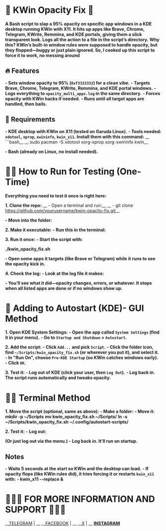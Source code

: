 # 💚 KWin Opacity Fix 💚

__A Bash script to slap a 95% opacity on specific app windows in a KDE desktop running KWin with X11. It hits up apps like Brave, Chrome, Telegram, KWrite, Remmina, and KDE portals, giving them a slick transparent look. Logs all the action to a file in the script’s directory.__
__Why this? KWin’s built-in window rules were supposed to handle opacity, but they flopped—buggy or just plain ignored. So, I cooked up this script to force it to work, no messing around__

## 🔥 Features

__- Sets window opacity to 95% (`0xf3333332`) for a clean vibe.__
__- Targets Brave, Chrome, Telegram, KWrite, Remmina, and KDE portal windows.__
__- Logs everything to `opacity_multi_apps.log` in the same directory.__
__- Forces opacity with KWin hacks if needed.__
__- Runs until all target apps are handled, then bails.__

## 🤔 Requirements

__- KDE desktop with KWin on X11 (tested on Garuda Linux).__
__- Tools needed: `xdotool`, `xprop`, `xwininfo`, `kwin_x11`. Install them with this command:__
__  ```bash__
__  sudo pacman -S xdotool xorg-xprop xorg-xwininfo kwin__

__- Bash (already on Linux, no install needed).__

# 🏃‍➡️ How to Run for Testing (One-Time)
__Everything you need to test it once is right here:__

__1. **Clone the repo**:__
__ - Open a terminal and run:__
__ - git clone https://github.com/yourusername/kwin-opacity-fix.git__

__- Move into the folder:__

__2. **Make it executable**:__
__- Run this in the terminal:__

__3. **Run it once**:__
__- Start the script with:__

__./kwin_opacity_fix.sh__

__- Open some apps it targets (like Brave or Telegram) while it runs to see the opacity kick in.__

__4. **Check the log**:__
__- Look at the log file it makes:__

__- You’ll see what it did—opacity changes, errors, or whatever. It stops when all listed apps are done or if no windows show up.__



# 👾 Adding to Autostart (KDE)- GUI Method

__1. **Open KDE System Settings**:__
__- Open the app called `System Settings` (find it in your menu).__
__- Go to `Startup and Shutdown` > `Autostart`.__

__2. **Add the script**:__
__- Click `Add...` and pick `Script`.__
__- Click the folder icon, find `~/Scripts/kwin_opacity_fix.sh` (or wherever you put it), and select it.__
__- In "Run On", choose `Pre-KDE Startup` (so KWin catches windows early).__
__- Click `OK`.__

__3. **Test it**:__
__- Log out of KDE (click your user, then `Log Out`).__
__- Log back in. The script runs automatically and tweaks opacity.__


# 🥷🏽 Terminal Method
__1. **Move the script** (optional, same as above):__
__- Make a folder:__
__- Move it:__
__mkdir -p ~/Scripts__
__mv kwin_opacity_fix.sh ~/Scripts/__
__ln -s ~/Scripts/kwin_opacity_fix.sh ~/.config/autostart-scripts/__


__2. **Test it**:__
__- Log out:__


__(Or just log out via the menu.)__
__- Log back in. It’ll run on startup.__

## Notes
__- Waits 5 seconds at the start so KWin and the desktop can load.__
__- If opacity flops (like KWin rules did), it tries forcing it or restarts `kwin_x11` with:__
__- kwin_x11 --replace &__


# 👨🏻‍💻 FOR MORE INFORMATION AND SUPPORT 👨🏻‍💻

__[TELEGRAM](https://t.me/rex_cc) | __
__[FACEBOOK](https://www.facebook.com/graybyt3) | __
__[X](https://x.com/gray_byte) | __
__[INSTAGRAM](https://www.instagram.com/gray_byte)__

